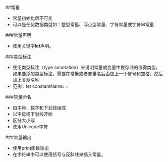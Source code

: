 ##常量
* 常量初始化后不可变
* 可以是任何数据类型如：整型常量、浮点型常量、字符常量或字符串常量

###常量声明
* 使用关键字**let**声明。

###类型标注
* 使用类型标注（type annotation）来说明常量或变量中要存储的值得类型。如果要添加类型标注，需要在常量或者变量名后面加上一个冒号和空格，然后加上类型名称
* 范例：let constantName:<data type> = <optional initial value>

###常量命名
* 由字母、数字和下划线组成
* 以字母或下划线开始
* 区分大小写
* 使用Unicode字符

###常量输出
* 使用print函数输出
* 在字符串中可以使用括号与反斜线来插入常量。

